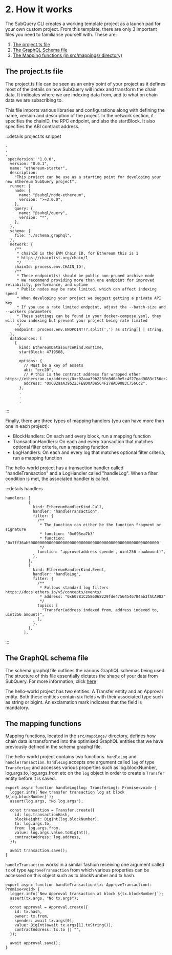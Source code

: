 # 2. How it works

The SubQuery CLI creates a working template project as a launch pad for your own custom project. From this template, there are only 3 important files you need to familiarise yourself with.
These are:

1. [The project.ts file](#the-projectts-file)
2. [The GraphQL Schema file](#the-graphql-schema-file)
3. [The Mapping functions (in src/mappings/ directory)](#the-mapping-functions)

## The project.ts file

The project.ts file can be seen as an entry point of your project as it defines most of the details on how SubQuery will index and transform the chain data. It indicates where we are indexing data from, and to what on chain data we are subscribing to.

This file imports various libraries and configurations along with defining the name, version and description of the project. In the network section, it specifies the chainID, the RPC endpoint, and also the startBlock. It also specifies the ABI contract address.

:::details project.ts snippet
```
.
.
.
 specVersion: "1.0.0",
  version: "0.0.1",
  name: "ethereum-starter",
  description:
    "This project can be use as a starting point for developing your new Ethereum SubQuery project",
  runner: {
    node: {
      name: "@subql/node-ethereum",
      version: ">=3.0.0",
    },
    query: {
      name: "@subql/query",
      version: "*",
    },
  },
  schema: {
    file: "./schema.graphql",
  },
  network: {
    /**
     * chainId is the EVM Chain ID, for Ethereum this is 1
     * https://chainlist.org/chain/1
     */
    chainId: process.env.CHAIN_ID!,
    /**
     * These endpoint(s) should be public non-pruned archive node
     * We recommend providing more than one endpoint for improved reliability, performance, and uptime
     * Public nodes may be rate limited, which can affect indexing speed
     * When developing your project we suggest getting a private API key
     * If you use a rate limited endpoint, adjust the --batch-size and --workers parameters
     * These settings can be found in your docker-compose.yaml, they will slow indexing but prevent your project being rate limited
     */
    endpoint: process.env.ENDPOINT!?.split(',') as string[] | string,
  },
  dataSources: [
    {
      kind: EthereumDatasourceKind.Runtime,
      startBlock: 4719568,

      options: {
        // Must be a key of assets
        abi: "erc20",
        // # this is the contract address for wrapped ether https://etherscan.io/address/0xc02aaa39b223fe8d0a0e5c4f27ead9083c756cc2
        address: "0xC02aaA39b223FE8D0A0e5C4F27eAD9083C756Cc2",
      },
      .
      .
      .
```
:::

Finally, there are three types of mapping handlers (you can have more than one in each project):

* BlockHandlers: On each and every block, run a mapping function
* TransactionHandlers: On each and every transaction that matches optional filter criteria, run a mapping function
* LogHandlers: On each and every log that matches optional filter criteria, run a mapping function

The hello-world project has a transaction handler called "handleTransaction" and a LogHandler called "handleLog". When a filter condition is met, the associated handler is called. 

:::details handlers
```
handlers: [
          {
            kind: EthereumHandlerKind.Call,
            handler: "handleTransaction",
            filter: {
              /**
               * The function can either be the function fragment or signature
               * function: '0x095ea7b3'
               * function: '0x7ff36ab500000000000000000000000000000000000000000000000000000000'
               */
              function: "approve(address spender, uint256 rawAmount)",
            },
          },
          {
            kind: EthereumHandlerKind.Event,
            handler: "handleLog",
            filter: {
              /**
               * Follows standard log filters https://docs.ethers.io/v5/concepts/events/
               * address: "0x60781C2586D68229fde47564546784ab3fACA982"
               */
              topics: [
                "Transfer(address indexed from, address indexed to, uint256 amount)",
              ],
            },
          },
        ],
```
:::

## The GraphQL schema file

The schema.graphql file outlines the various GraphQL schemas being used. The structure of this file essentially dictates the shape of your data from SubQuery. For more information, click [here](../build/graphql.md)

The hello-world project has two entities. A Transfer entity and an Approval entity. Both these entities contain six fields with their associated type such as string or bigint. An exclamation mark indicates that the field is mandatory.

## The mapping functions

Mapping functions, located in the `src/mappings/` directory, defines how chain data is transformed into the optimised GraphQL entities that we have previously defined in the schema.graphql file.

The hello-world project contains two functions. `handleLog` and `handleTransaction`. `handleLog` accepts one argument called `log` of type `TransferLog` and accesses various properties such as log.blockNumber, log.args.to, log.args.from etc on the `log` object in order to create a `Transfer` entity before it is saved.

```
export async function handleLog(log: TransferLog): Promise<void> {
  logger.info(`New transfer transaction log at block ${log.blockNumber}`);
  assert(log.args, "No log.args");

  const transaction = Transfer.create({
    id: log.transactionHash,
    blockHeight: BigInt(log.blockNumber),
    to: log.args.to,
    from: log.args.from,
    value: log.args.value.toBigInt(),
    contractAddress: log.address,
  });

  await transaction.save();
}
```

`handleTransaction` works in a similar fashion receiving one argument called `tx` of type `ApproveTransaction` from which various properties can be accessed on this object such as tx.blockNumber and tx.hash.

```
export async function handleTransaction(tx: ApproveTransaction): Promise<void> {
  logger.info(`New Approval transaction at block ${tx.blockNumber}`);
  assert(tx.args, "No tx.args");

  const approval = Approval.create({
    id: tx.hash,
    owner: tx.from,
    spender: await tx.args[0],
    value: BigInt(await tx.args[1].toString()),
    contractAddress: tx.to || "",
  });

  await approval.save();
}

```
